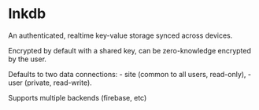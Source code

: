 # Inkdb

An authenticated, realtime key-value storage synced across devices.

Encrypted by default with a shared key, can be zero-knowledge encrypted by the user.

Defaults to two data connections: 
    - site (common to all users, read-only),
    - user (private, read-write).

Supports multiple backends (firebase, etc)